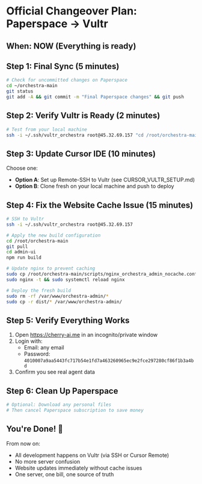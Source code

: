 # Official Changeover Plan: Paperspace → Vultr

## When: NOW (Everything is ready)

## Step 1: Final Sync (5 minutes)
```bash
# Check for uncommitted changes on Paperspace
cd ~/orchestra-main
git status
git add -A && git commit -m "Final Paperspace changes" && git push
```

## Step 2: Verify Vultr is Ready (2 minutes)
```bash
# Test from your local machine
ssh -i ~/.ssh/vultr_orchestra root@45.32.69.157 "cd /root/orchestra-main && git pull && echo 'Vultr ready!'"
```

## Step 3: Update Cursor IDE (10 minutes)
Choose one:
- **Option A**: Set up Remote-SSH to Vultr (see CURSOR_VULTR_SETUP.md)
- **Option B**: Clone fresh on your local machine and push to deploy

## Step 4: Fix the Website Cache Issue (15 minutes)
```bash
# SSH to Vultr
ssh -i ~/.ssh/vultr_orchestra root@45.32.69.157

# Apply the new build configuration
cd /root/orchestra-main
git pull
cd admin-ui
npm run build

# Update nginx to prevent caching
sudo cp /root/orchestra-main/scripts/nginx_orchestra_admin_nocache.conf /etc/nginx/sites-available/orchestra
sudo nginx -t && sudo systemctl reload nginx

# Deploy the fresh build
sudo rm -rf /var/www/orchestra-admin/*
sudo cp -r dist/* /var/www/orchestra-admin/
```

## Step 5: Verify Everything Works
1. Open https://cherry-ai.me in an incognito/private window
2. Login with:
   - Email: any email
   - Password: `4010007a9aa5443fc717b54e1fd7a463260965ec9e2fce297280cf86f1b3a4bd`
3. Confirm you see real agent data

## Step 6: Clean Up Paperspace
```bash
# Optional: Download any personal files
# Then cancel Paperspace subscription to save money
```

## You're Done! 🎉

From now on:
- All development happens on Vultr (via SSH or Cursor Remote)
- No more server confusion
- Website updates immediately without cache issues
- One server, one bill, one source of truth
